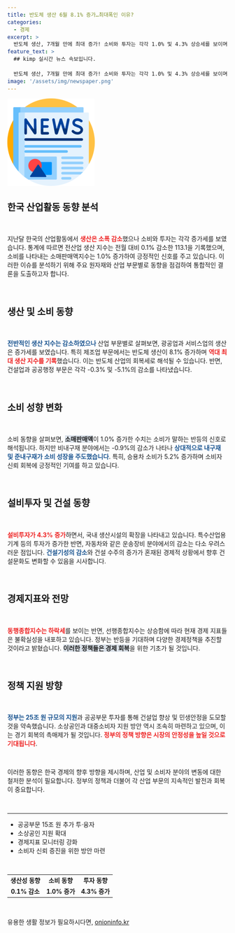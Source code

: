 ```yaml
---
title: 반도체 생산 6월 8.1% 증가…최대폭인 이유?
categories:
  - 경제
excerpt: >
  반도체 생산, 7개월 만에 최대 증가! 소비와 투자는 각각 1.0% 및 4.3% 상승세를 보이며 경제 회복 기대감을 높이고 있다. 정부의 적극적인 지원 계획도 주목된다!
feature_text: >
  ## kimp 실시간 뉴스 속보입니다.

  반도체 생산, 7개월 만에 최대 증가! 소비와 투자는 각각 1.0% 및 4.3% 상승세를 보이며 경제 회복 기대감을 높이고 있다. 정부의 적극적인 지원 계획도 주목된다!
image: '/assets/img/newspaper.png'
---
```


<p><img src="/assets/img/newspaper.png" alt="kimplant 속보" /></p>

<h2 data-ke-size="size26">한국 산업활동 동향 분석</h2>

<p data-ke-size="size16">&nbsp;</p>

<p data-ke-size="size16">지난달 한국의 산업활동에서 <b><span style="color: #ee2323;">생산은 소폭 감소</span></b>했으나 소비와 투자는 각각 증가세를 보였습니다. 통계에 따르면 전산업 생산 지수는 전월 대비 0.1% 감소한 113.1을 기록했으며, 소비를 나타내는 소매판매액지수는 1.0% 증가하여 긍정적인 신호를 주고 있습니다. 이러한 이슈를 분석하기 위해 주요 원자재와 산업 부문별로 동향을 점검하여 통합적인 결론을 도출하고자 합니다.</p>

<p data-ke-size="size16">&nbsp;</p>

<h2 data-ke-size="size26">생산 및 소비 동향</h2>

<p data-ke-size="size16">&nbsp;</p>

<p data-ke-size="size16"><b><span style="color: #1a5490;">전반적인 생산 지수는 감소하였으나</span></b> 산업 부문별로 살펴보면, 광공업과 서비스업의 생산은 증가세를 보였습니다. 특히 제조업 부문에서는 반도체 생산이 8.1% 증가하며 <b><span style="color: #ee2323;">역대 최대 생산 지수를 기록</span></b>했습니다. 이는 반도체 산업의 회복세로 해석될 수 있습니다. 반면, 건설업과 공공행정 부문은 각각 -0.3% 및 -5.1%의 감소를 나타냈습니다.</p>

<p data-ke-size="size16">&nbsp;</p>

<h2 data-ke-size="size26">소비 성향 변화</h2>

<p data-ke-size="size16">&nbsp;</p>

<p data-ke-size="size16">소비 동향을 살펴보면, <b><span style="background-color: #21538527;">소매판매액</span></b>이 1.0% 증가한 수치는 소비가 말하는 반등의 신호로 해석됩니다. 하지만 비내구재 분야에서는 -0.9%의 감소가 나타나 <b><span style="color: #1a5490;">상대적으로 내구재 및 준내구재가 소비 성장을 주도했습니다</span></b>. 특히, 승용차 소비가 5.2% 증가하며 소비자 신뢰 회복에 긍정적인 기여를 하고 있습니다.</p>

<p data-ke-size="size16">&nbsp;</p>

<h2 data-ke-size="size26">설비투자 및 건설 동향</h2>

<p data-ke-size="size16">&nbsp;</p>

<p data-ke-size="size16"><b><span style="color: #ee2323;">설비투자가 4.3% 증가</span></b>하면서, 국내 생산시설의 확장을 나타내고 있습니다. 특수산업용 기계 등의 투자가 증가한 반면, 자동차와 같은 운송장비 분야에서의 감소는 다소 우려스러운 점입니다. <b><span style="color: #1a5490;">건설기성의 감소</span></b>와 건설 수주의 증가가 혼재된 경제적 상황에서 향후 건설문화도 변화할 수 있음을 시사합니다.</p>

<p data-ke-size="size16">&nbsp;</p>

<h2 data-ke-size="size26">경제지표와 전망</h2>

<p data-ke-size="size16">&nbsp;</p>

<p data-ke-size="size16"><b><span style="color: #ee2323;">동행종합지수는 하락세</span></b>를 보이는 반면, 선행종합지수는 상승함에 따라 현재 경제 지표들은 불확실성을 내포하고 있습니다. 정부는 반등을 기대하며 다양한 경제정책을 추진할 것이라고 밝혔습니다. <b><span style="background-color: #21538527;">이러한 정책들은 경제 회복</span></b>을 위한 기초가 될 것입니다.</p>

<p data-ke-size="size16">&nbsp;</p>

<h2 data-ke-size="size26">정책 지원 방향</h2>

<p data-ke-size="size16">&nbsp;</p>

<p data-ke-size="size16"><b><span style="color: #1a5490;">정부는 25조 원 규모의 지원</span></b>과 공공부문 투자를 통해 건설업 향상 및 민생안정을 도모할 것을 약속했습니다. 소상공인과 대중소비자 지원 방안 역시 조속히 마련하고 있으며, 이는 경기 회복의 촉매제가 될 것입니다. <b><span style="color: #ee2323;">정부의 정책 방향은 시장의 안정성을 높일 것으로 기대됩니다</span></b>.</p>

<p data-ke-size="size16">&nbsp;</p>

<p data-ke-size="size16">이러한 동향은 한국 경제의 향후 방향을 제시하며, 산업 및 소비자 분야의 변동에 대한 철저한 분석이 필요합니다. 정부의 정책과 더불어 각 산업 부문의 지속적인 발전과 회복이 중요합니다.</p>

<p data-ke-size="size16">&nbsp;</p>

<hr />

<ul>
    <li>공공부문 15조 원 추가 투·융자</li>
    <li>소상공인 지원 확대</li>
    <li>경제지표 모니터링 강화</li>
    <li>소비자 신뢰 증진을 위한 방안 마련</li>
</ul>

<p data-ke-size="size16">&nbsp;</p>

<table style="width: 100%;">
    <tr>
        <td style="text-align: center; height: 17px;"><b>생산성 동향</b></td>
        <td style="text-align: center; height: 17px;"><b>소비 동향</b></td>
        <td style="text-align: center; height: 17px;"><b>투자 동향</b></td>
    </tr>
    <tr>
        <td style="text-align: center; height: 17px;"><b>0.1% 감소</b></td>
        <td style="text-align: center; height: 17px;"><b>1.0% 증가</b></td>
        <td style="text-align: center; height: 17px;"><b>4.3% 증가</b></td>
    </tr>
</table>

<p data-ke-size="size16">&nbsp;</p>
유용한 생활 정보가 필요하시다면, <a href="https://onioninfo.kr" rel="dofollow">onioninfo.kr</a>


